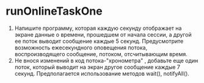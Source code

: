 # runOnlineTaskOne
1. Напишите программу, которая каждую секунду отображает на экране данные о времени, прошедшем от начала сессии, а другой ее поток выводит сообщение каждые 5 секунд. Предусмотрите возможность ежесекундного оповещения потока, воспроизводящего сообщение, потоком, отсчитывающим время. 
2. Не внося изменений в код потока-"хронометра" , добавьте еще один поток, который выводит на экран другое сообщение каждые 7 секунд. Предполагается использование методов wait(), notifyAll().

